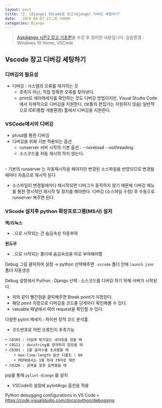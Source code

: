 ```yaml
---
layout: post
title: "2. [django] VScode로 장고(django) 디버깅 세팅하기"
date:   2019-04-07 23:20 +0900
categories: Django
---
```

> [Askdjango 시즌2 장고 기초편](https://www.askcompany.kr/r/sections/dfc55e7/)을 수강 후 정리한 내용입니다.
> 실습환경 : Windows 10 Home, VSCode


## Vscode 장고 디버깅 세팅하기

### 디버깅의 필요성
- 디버깅 : 시스템의 오류를 제거하는 것
	- 추측이 아닌, 직접 정확한 오류를 찾아낸다.
	- print로 에러메세지를 확인하는 것도 디버깅 방법이지만,
Visual Studio Code 에서 자체적으로 디버깅을 지원한다.
(보통의 편집기는 지원하지 않음)
일반적으로  IDE(통합 개발환경) 툴에서 디버깅을 지원한다.


### VSCode에서의 디버깅
- ptvsd를 통한 디버깅
- 디버깅을 위해 기본 적용되는 옵션
	- runserver 서버 시작의 기본 옵션 : --noreload --nothreading
	- 소스코드를 자동 재시작 하지 않는다.
<br>
- 기본의 runserver 는 자동재시작을 해야지만 변경된 소스파일을 반영되므로 변경될때마다 자동으로 재시작 된다

- 소스파일이 변경될때마다 재시작되면 디버그가 동작하지 않기 때문에 디버깅 메뉴를 통한 명시적인 재시작 및 정지를 해야한다.
디버깅 (소스파일 수정) 후 수동으로 runserver 해주면 된다.

### VScode 설치후 python 확장프로그램(MS사) 설치

**맥/리눅스**
- `.`으로 시작되는 건 숨김속성 자동부여

**윈도우**
- `.`으로 시작되는 폴더에 숨김속성을 따로 부여해야함

Debug 그림 클릭하여 설정 → python 선택해주면
`.vscode` 폴더 안에 `launch.json` 폴더 자동생성

Debug 설정에서 Python : Django 선택
: 소스코드를 디버깅 하기 위해 서버가 시작된다.

- 위와 같이 빨간점을 클릭해주면 Break point가 지정된다.
- 해당 point 지정으로 디버깅을 코드줄 단계마다 확인해볼 수 있다.
- valuable 패널에서 여러 request을 확인할 수 있다.

다양한 pylint 메세지 : 파이썬 정적 코드 분석툴
- 코드번호로 어떤 오류인지 추측가능

```
• C0103 : 타입에 맞지않는 네이밍을 썼을 때
• C0111 : docstring을 정의하지 않았을 때
• C0301 : 1줄 글자수를 초과했을 때
	• max-line-length 옵션 디폴트 : 80
	• PEP8에서는 1줄 최대 79자로 제안
• C0326 : 공백을 잘못 입력했을 때
```

pip를 통해 `pylint-django` 를 설치
- VSCode의 설정에 pylintArgs 옵션을 적용

Python debugging configurations in VS Code
 • https://code.visualstudio.com/docs/python/debugging
